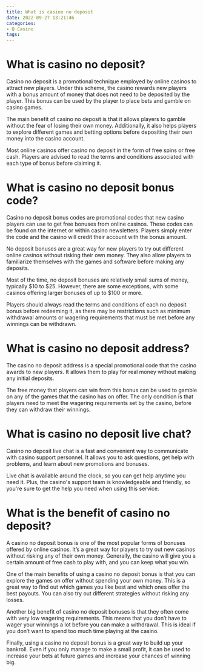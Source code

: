 ```yaml
---
title: What is casino no deposit
date: 2022-09-27 13:21:46
categories:
- Q Casino
tags:
---
```



#  What is casino no deposit?

Casino no deposit is a promotional technique employed by online casinos to attract new players. Under this scheme, the casino rewards new players with a bonus amount of money that does not need to be deposited by the player. This bonus can be used by the player to place bets and gamble on casino games.

The main benefit of casino no deposit is that it allows players to gamble without the fear of losing their own money. Additionally, it also helps players to explore different games and betting options before depositing their own money into the casino account.

Most online casinos offer casino no deposit in the form of free spins or free cash. Players are advised to read the terms and conditions associated with each type of bonus before claiming it.

#  What is casino no deposit bonus code?

Casino no deposit bonus codes are promotional codes that new casino players can use to get free bonuses from online casinos. These codes can be found on the internet or within casino newsletters. Players simply enter the code and the casino will credit their account with the bonus amount.

No deposit bonuses are a great way for new players to try out different online casinos without risking their own money. They also allow players to familiarize themselves with the games and software before making any deposits.

Most of the time, no deposit bonuses are relatively small sums of money, typically $10 to $25. However, there are some exceptions, with some casinos offering larger bonuses of up to $100 or more.

Players should always read the terms and conditions of each no deposit bonus before redeeming it, as there may be restrictions such as minimum withdrawal amounts or wagering requirements that must be met before any winnings can be withdrawn.

#  What is casino no deposit address?

The casino no deposit address is a special promotional code that the casino awards to new players. It allows them to play for real money without making any initial deposits.

The free money that players can win from this bonus can be used to gamble on any of the games that the casino has on offer. The only condition is that players need to meet the wagering requirements set by the casino, before they can withdraw their winnings.

#  What is casino no deposit live chat?

Casino no deposit live chat is a fast and convenient way to communicate with casino support personnel. It allows you to ask questions, get help with problems, and learn about new promotions and bonuses.

Live chat is available around the clock, so you can get help anytime you need it. Plus, the casino's support team is knowledgeable and friendly, so you're sure to get the help you need when using this service.

#  What is the benefit of casino no deposit?

A casino no deposit bonus is one of the most popular forms of bonuses offered by online casinos. It’s a great way for players to try out new casinos without risking any of their own money. Generally, the casino will give you a certain amount of free cash to play with, and you can keep what you win.

One of the main benefits of using a casino no deposit bonus is that you can explore the games on offer without spending your own money. This is a great way to find out which games you like best and which ones offer the best payouts. You can also try out different strategies without risking any losses.

Another big benefit of casino no deposit bonuses is that they often come with very low wagering requirements. This means that you don’t have to wager your winnings a lot before you can make a withdrawal. This is ideal if you don’t want to spend too much time playing at the casino.

Finally, using a casino no deposit bonus is a great way to build up your bankroll. Even if you only manage to make a small profit, it can be used to increase your bets at future games and increase your chances of winning big.
